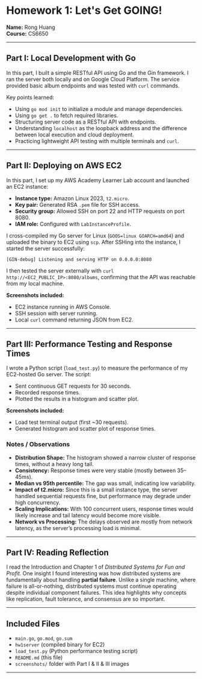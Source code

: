# Homework 1: Let's Get GOING!

**Name:** Rong Huang  
**Course:** CS6650  

---

## Part I: Local Development with Go

In this part, I built a simple RESTful API using Go and the Gin framework. I ran the server both locally and on Google Cloud Platform. The service provided basic album endpoints and was tested with `curl` commands.

Key points learned:  
- Using `go mod init` to initialize a module and manage dependencies.  
- Using `go get .` to fetch required libraries.  
- Structuring server code as a RESTful API with endpoints.  
- Understanding `localhost` as the loopback address and the difference between local execution and cloud deployment.  
- Practicing lightweight API testing with multiple terminals and `curl`.

---

## Part II: Deploying on AWS EC2

In this part, I set up my AWS Academy Learner Lab account and launched an EC2 instance:  
- **Instance type:** Amazon Linux 2023, `t2.micro`.  
- **Key pair:** Generated RSA `.pem` file for SSH access.  
- **Security group:** Allowed SSH on port 22 and HTTP requests on port 8080.  
- **IAM role:** Configured with `LabInstanceProfile`.  

I cross-compiled my Go server for Linux (`GOOS=linux GOARCH=amd64`) and uploaded the binary to EC2 using `scp`. After SSHing into the instance, I started the server successfully:

```
[GIN-debug] Listening and serving HTTP on 0.0.0.0:8080
```

I then tested the server externally with `curl http://<EC2_PUBLIC_IP>:8080/albums`, confirming that the API was reachable from my local machine.

**Screenshots included:**  
- EC2 instance running in AWS Console.  
- SSH session with server running.  
- Local `curl` command returning JSON from EC2.  

---

## Part III: Performance Testing and Response Times

I wrote a Python script (`load_test.py`) to measure the performance of my EC2-hosted Go server. The script:  
- Sent continuous GET requests for 30 seconds.  
- Recorded response times.  
- Plotted the results in a histogram and scatter plot.  

**Screenshots included:**  
- Load test terminal output (first ~30 requests).  
- Generated histogram and scatter plot of response times.  

### Notes / Observations
- **Distribution Shape:** The histogram showed a narrow cluster of response times, without a heavy long tail.  
- **Consistency:** Response times were very stable (mostly between 35–45ms).  
- **Median vs 95th percentile:** The gap was small, indicating low variability.  
- **Impact of t2.micro:** Since this is a small instance type, the server handled sequential requests fine, but performance may degrade under high concurrency.  
- **Scaling Implications:** With 100 concurrent users, response times would likely increase and tail latency would become more visible.  
- **Network vs Processing:** The delays observed are mostly from network latency, as the server’s processing load is minimal.  

---

## Part IV: Reading Reflection

I read the Introduction and Chapter 1 of *Distributed Systems for Fun and Profit*. One insight I found interesting was how distributed systems are fundamentally about handling **partial failure**. Unlike a single machine, where failure is all-or-nothing, distributed systems must continue operating despite individual component failures. This idea highlights why concepts like replication, fault tolerance, and consensus are so important.

---

## Included Files

- `main.go`, `go.mod`, `go.sum`  
- `hw1server` (compiled binary for EC2)  
- `load_test.py` (Python performance testing script)  
- `README.md` (this file)  
- `screenshots/` folder with Part I & II & III images  

---

